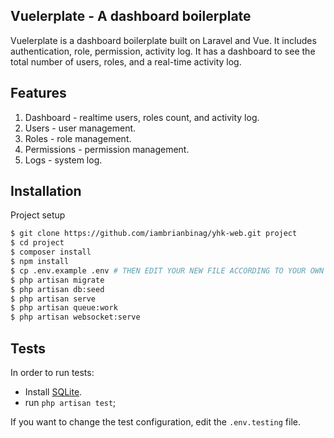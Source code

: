 ## Vuelerplate - A dashboard boilerplate

Vuelerplate is a dashboard boilerplate built on Laravel and Vue. It includes authentication, role, permission, activity log. It has a dashboard to see the total number of users, roles, and a real-time activity log.

## Features

1. Dashboard - realtime users, roles count, and activity log.
2. Users - user management.
3. Roles - role management.
4. Permissions - permission management.
5. Logs - system log.

## Installation

Project setup

```bash
$ git clone https://github.com/iambrianbinag/yhk-web.git project
$ cd project
$ composer install
$ npm install
$ cp .env.example .env # THEN EDIT YOUR NEW FILE ACCORDING TO YOUR OWN SETTINGS.
$ php artisan migrate
$ php artisan db:seed
$ php artisan serve
$ php artisan queue:work
$ php artisan websocket:serve
```

## Tests

In order to run tests:

- Install [SQLite](https://www.sqlite.org/index.html).
- run `php artisan test`;

If you want to change the test configuration, edit the `.env.testing` file.




